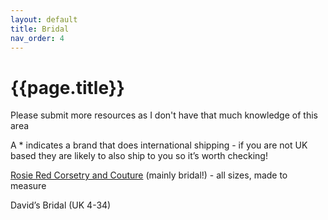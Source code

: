 ```yaml
---
layout: default
title: Bridal
nav_order: 4
---
```


# {{page.title}}

Please submit more resources as I don't have that much knowledge of this area

A * indicates a brand that does international shipping - if you are not UK based they are likely to also ship to you so it’s worth checking!

[Rosie Red Corsetry and Couture](https://rosieredcorsetry.com) (mainly bridal!) - all sizes, made to measure

David’s Bridal (UK 4-34)
